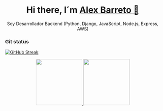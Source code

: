 <div>
<h1 align="center">
   Hi there, I´m <a href="https://www.linkedin.com/in/alex-jose-barreto-zais-809989162/">Alex Barreto 👋</a>
  </h1> 
 

<p align="center">
   Soy Desarrollador Backend (Python, Django, JavaScript, Node.js, Express, AWS)
</p>
 
</div>



<!--
**alexbarretoz/alexbarretoz** is a ✨ _special_ ✨ repository because its `README.md` (this file) appears on your GitHub profile.

Here are some ideas to get you started:

- 🔭 I’m currently working on ...
- 🌱 I’m currently learning ...
- 👯 I’m looking to collaborate on ...
- 🤔 I’m looking for help with ...
- 💬 Ask me about ...
- 📫 How to reach me: ...
- 😄 Pronouns: ...
- ⚡ Fun fact: ...
-->
### Git status

 [![GitHub Streak](http://github-readme-streak-stats.herokuapp.com?user=alexbarretoz&theme=gruvbox)](https://git.io/streak-stats)


<div align="center">
  <a href="https://github.com/alexbarretoz">
    <img height="150em" src="[![GitHub Streak](http://github-readme-streak-stats.herokuapp.com?user=alexbarretoz&theme=gruvbox)](https://git.io/streak-stats)"/>
    <img height="150em" src="https://github-readme-stats.vercel.app/api/top-langs/?username=alexbarretoz&them&theme=dracula&hide_border=false&&layout=compact"/>
  </a>
</div>
